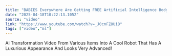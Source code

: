 ```yaml
---
title: "BABIES Everywhere Are Getting FREE Artificial Intelligence Bodyguards Part 2 #babiesworld"
date: "2025-04-18T10:22:13.105Z"
source: "video"
link: "https://www.youtube.com/watch?v=_J0cnFZ8Ui8"
tags: ["video","ml"]
---
```


Ai Transformation Video From Various Items Into A Cool Robot That Has A Luxurious Appearance And Looks Very Advanced!
